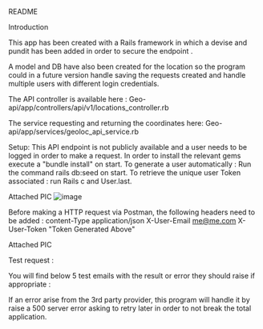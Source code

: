 README

Introduction

This app has been created with a Rails framework in which a devise and pundit has been added in order to secure the endpoint .

A model and DB have also been created for the location so the program could in a future version handle saving the requests created and handle multiple users with different login credentials.

The API controller is available here : 
Geo-api/app/controllers/api/v1/locations_controller.rb

The service requesting and returning the coordinates here:
Geo-api/app/services/geoloc_api_service.rb

Setup: 
This API endpoint is not publicly available and a user needs to be logged in order to make a request.
In order to install the relevant gems execute a "bundle install" on start.
To generate a user automatically : Run the command rails db:seed on start.
To retrieve the unique user Token associated  : run Rails c and User.last.

Attached PIC
![image](https://drive.google.com/uc?export=view&id=1IA04ghdHFAzqlhTdMK3QZuNmfy80n3M6)

Before making a HTTP request via Postman, the following headers need to be added :
content-Type		application/json
X-User-Email		me@me.com
X-User-Token		"Token Generated Above"

Attached PIC 

Test request :

You will find below 5 test emails with the result or error they should raise if appropriate :



If an error arise from the 3rd party provider, this program will handle it by raise a 500 server error asking to retry later in order to not break the total application.

